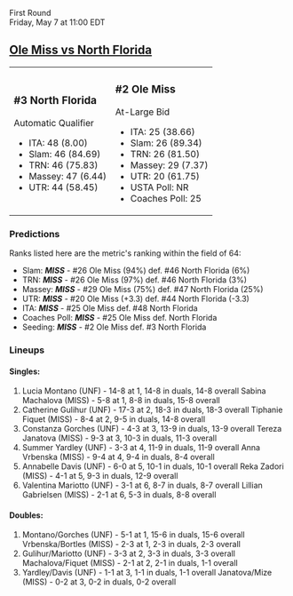 First Round  
Friday, May 7 at 11:00 EDT
## [Ole Miss vs North Florida](https://www.ncaa.com/game/5833660) 

<table><tr><td>  

### #3 North Florida  

Automatic Qualifier  
- ITA: 48 (8.00)  
- Slam: 46 (84.69)  
- TRN: 46 (75.83)  
- Massey: 47 (6.44)  
- UTR: 44 (58.45)  

</td><td>  

### #2 Ole Miss  

At-Large Bid  
- ITA: 25 (38.66)  
- Slam: 26 (89.34)  
- TRN: 26 (81.50)  
- Massey: 29 (7.37)  
- UTR: 20 (61.75)  
- USTA Poll: NR  
- Coaches Poll: 25  

</td></tr></table>  

 ### Predictions  

Ranks listed here are the metric's ranking within the field of 64:  
- Slam: ***MISS*** - #26 Ole Miss (94%) def. #46 North Florida (6%)  
- TRN: ***MISS*** - #26 Ole Miss (97%) def. #46 North Florida (3%)  
- Massey: ***MISS*** - #29 Ole Miss (75%) def. #47 North Florida (25%)  
- UTR: ***MISS*** - #20 Ole Miss (+3.3) def. #44 North Florida (-3.3)  
- ITA: ***MISS*** - #25 Ole Miss def. #48 North Florida  
- Coaches Poll: ***MISS*** - #25 Ole Miss def. North Florida  
- Seeding: ***MISS*** - #2 Ole Miss def. #3 North Florida  

 ### Lineups  

 #### Singles:  
1. Lucia Montano (UNF) - 14-8 at 1, 14-8 in duals, 14-8 overall
  Sabina Machalova (MISS) - 5-8 at 1, 8-8 in duals, 15-8 overall
2. Catherine Gulihur (UNF) - 17-3 at 2, 18-3 in duals, 18-3 overall
  Tiphanie Fiquet (MISS) - 8-4 at 2, 9-5 in duals, 14-8 overall
3. Constanza Gorches (UNF) - 4-3 at 3, 13-9 in duals, 13-9 overall
  Tereza Janatova (MISS) - 9-3 at 3, 10-3 in duals, 11-3 overall
4. Summer Yardley (UNF) - 3-3 at 4, 11-9 in duals, 11-9 overall
  Anna Vrbenska (MISS) - 9-4 at 4, 9-4 in duals, 8-4 overall
5. Annabelle Davis (UNF) - 6-0 at 5, 10-1 in duals, 10-1 overall
  Reka Zadori (MISS) - 4-1 at 5, 9-3 in duals, 12-9 overall
6. Valentina Mariotto (UNF) - 3-1 at 6, 8-7 in duals, 8-7 overall
  Lillian Gabrielsen (MISS) - 2-1 at 6, 5-3 in duals, 8-8 overall

 #### Doubles:  
1. Montano/Gorches (UNF) - 5-1 at 1, 15-6 in duals, 15-6 overall
  Vrbenska/Bortles (MISS) - 2-3 at 1, 2-3 in duals, 2-3 overall
2. Gulihur/Mariotto (UNF) - 3-3 at 2, 3-3 in duals, 3-3 overall
  Machalova/Fiquet (MISS) - 2-1 at 2, 2-1 in duals, 1-1 overall
3. Yardley/Davis (UNF) - 1-1 at 3, 1-1 in duals, 1-1 overall
  Janatova/Mize (MISS) - 0-2 at 3, 0-2 in duals, 0-2 overall